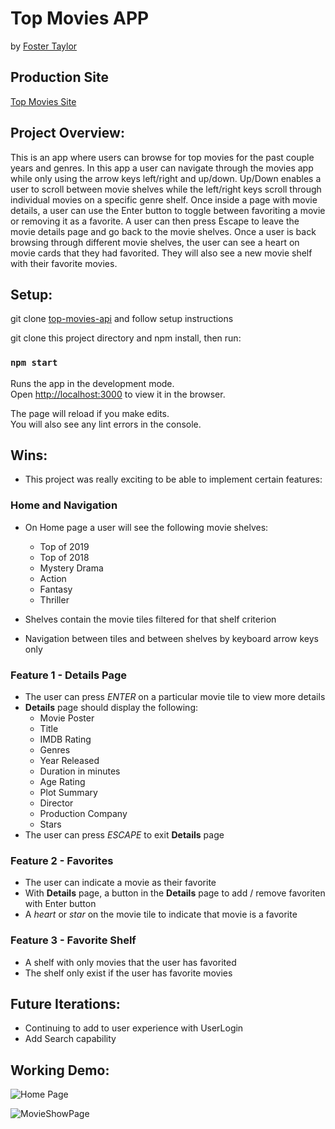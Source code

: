 # Top Movies APP

by  [Foster Taylor](https://github.com/foster55f)

## Production Site
[Top Movies Site](https://limitless-bastion-36006.herokuapp.com/)

## Project Overview:

This is an app where users can browse for top movies for the past couple years and genres.  In this app a user can navigate through the movies app while only using the arrow keys left/right and up/down.  Up/Down enables a user to scroll between movie shelves while the left/right keys scroll through individual movies on a specific genre shelf.  Once inside a page with movie details, a user can use the Enter button to toggle between favoriting a movie or removing it as a favorite.  A user can then press Escape to leave the movie details page and go back to the movie shelves.  Once a user is back browsing through different movie shelves, the user can see a heart on movie cards that they had favorited.  They will also see a new movie shelf with their favorite movies.


## Setup:
git clone [top-movies-api](https://github.com/foster55f/top-movies-api) and follow setup instructions

git clone this project directory and npm install, then run:
### `npm start`

Runs the app in the development mode.<br />
Open [http://localhost:3000](http://localhost:3000) to view it in the browser.

The page will reload if you make edits.<br />
You will also see any lint errors in the console.

## Wins:
* This project was really exciting to be able to implement certain features:

### Home and Navigation
*  On Home page a user will see the following movie shelves:
    * Top of 2019
    * Top of 2018
    * Mystery Drama
    * Action
    * Fantasy
    * Thriller

* Shelves contain the movie tiles filtered for that shelf criterion
* Navigation between tiles and between shelves by keyboard arrow keys only

### Feature 1 - Details Page
* The user can press *ENTER* on a particular movie tile to view more details
* **Details** page should display the following:
    * Movie Poster  
    * Title
    * IMDB Rating
    * Genres
    * Year Released
    * Duration in minutes
    * Age Rating
    * Plot Summary
    * Director
    * Production Company
    * Stars
* The user can press *ESCAPE* to exit **Details** page

### Feature 2 - Favorites
* The user can indicate a movie as their favorite
* With **Details** page, a button in the **Details** page to add / remove favoriten with Enter button
* A *heart* or *star* on the movie tile to indicate that movie is a favorite

### Feature 3 - Favorite Shelf
* A shelf with only movies that the user has favorited
* The shelf only exist if the user has favorite movies

## Future Iterations:
* Continuing to add to user experience with UserLogin
* Add Search capability

## Working Demo:
![Home Page](https://user-images.githubusercontent.com/50148342/78511498-57adee80-775a-11ea-9be7-7cddfe1905d8.gif)

![MovieShowPage](https://user-images.githubusercontent.com/50148342/78511821-cd1abe80-775c-11ea-8456-988e4776e832.gif)


